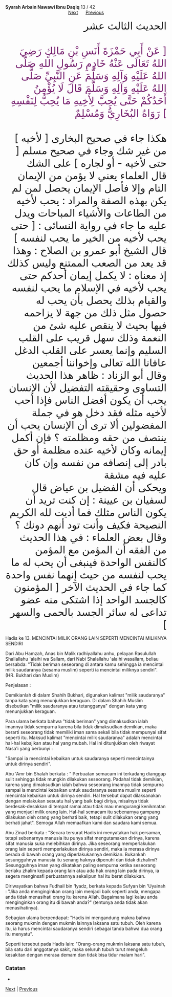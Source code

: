 <tr><td align=center><b>Syarah Arbain Nawawi Ibnu Daqiq</b> 13 / 42<br></td></tr><tr><td valign=top><center><a href='14'>Next</a> &nbsp; &nbsp; &nbsp;<a href='12'>Previous</a></center><section class='nass'><p lang='ar' dir='rtl' align=right><font size=6> الحديث الثالث عشر <br />
<br />
<font color="#77216F">
[ عَنْ أَبِي حَمْزَةَ أَنَسِ بْنِ مَالِكٍ رَضِيَ اللهُ تَعَالَى عَنْهُ خَادِمِ رَسُولِ اللهِ صَلَّى اللهُ عَلَيْهِ وَآلِهِ وَسَلَّمَ عَنِ النَّبِيِّ صَلَّى اللهُ عَلَيْهِ وَآلِهِ وَسَلَّمَ قَالَ لَا يُؤْمِنُ أَحَدُكُمْ حَتَّى يُحِبَّ لِأَخِيهِ مَا يُحِبُّ لِنَفْسِهِ ] رَوَاهُ البُخَارِيُّ وَمُسْلِمٌ <br />
</font>
<br/>
هكذا جاء في صحيح البخارى [ لأخيه ] من غير شك وجاء في صحيح مسلم [ حتى لأخيه - أو لجاره ] على الشك <br />
قال العلماء يعني لا يؤمن من الإيمان التام وإلا فأصل الإيمان يحصل لمن لم يكن بهذه الصفة والمراد : يحب لأخيه من الطاعات والأشياء المباحات ويدل عليه ما جاء في رواية النسائى : [ حتى يحب لأخيه من الخير ما يحب لنفسه ] قال الشيخ أبو عمرو بن الصلاح : وهذا قد يعد من الصعب الممتنع وليس كذلك إذ معناه : لا يكمل إيمان أحدكم حتى يحب لأخيه في الإسلام ما يحب لنفسه والقيام بذلك يحصل بأن يحب له حصول مثل ذلك من جهة لا يزاحمه فيها بحيث لا ينقص عليه شئ من النعمة وذلك سهل قريب على القلب السليم وإنما يعسر على القلب الدغل عافانا الله تعالى وإخواننا أجمعين <br />
وقال أبو الزناد : ظاهر هذا الحديث التساوى وحقيقته التفضيل لأن الإنسان يحب أن يكون أفضل الناس فإذا أحب لأخيه مثله فقد دخل هو في جملة المفضولين ألا ترى أن الإنسان يحب أن ينتصف من حقه ومظلمته ؟ فإن أكمل إيمانه وكان لأخيه عنده مظلمة أو حق بادر إلى إنصافه من نفسه وإن كان عليه فيه مشقة <br />
ويحكى أن الفضيل بن عياض قال لسفيان بن عيينة : إن كنت تريد أن يكون الناس مثلك فما أديت لله الكريم النصيحة فكيف وأنت تود أنهم دونك ؟ <br />
وقال بعض العلماء : في هذا الحديث من الفقه أن المؤمن مع المؤمن كالنفس الواحدة فينبغى أن يحب له ما يحب لنفسه من حيث إنهما نفس واحدة كما جاء في الحديث الآخر [ المؤمنون كالجسد الواحد إذا اشتكى منه عضو تداعى له سائر الجسد بالحمى والسهر ] <br />
</font></p></section>

<div  markdown="1">

Hadis ke 13. MENCINTAI MILIK ORANG LAIN SEPERTI MENCINTAI MILIKNYA SENDIRI

Dari Abu Hamzah, Anas bin Malik radhiyallahu anhu, pelayan Rasulullah Shallallahu 'alaihi wa Sallam, dari Nabi Shalallahu 'alaihi wasallam, beliau bersabda: "Tidak beriman seseorang di antara kamu sehingga ia mencintai milik saudaranya (sesama muslim) seperti ia mencintai miliknya sendiri". (HR. Bukhari dan Muslim)

Penjelasan :

Demikianlah di dalam Shahih Bukhari, digunakan kalimat "milik saudaranya" tanpa kata yang menunjukkan keraguan. Di dalam Shahih Muslim disebutkan "milik saudaranya atau tetangganya" dengan kata yang menunjukkan keraguan.

Para ulama berkata bahwa "tidak beriman" yang dimaksudkan ialah imannya tidak sempurna karena bila tidak dimaksudkan demikian, maka berarti seseorang tidak memiliki iman sama sekali bila tidak mempunyai sifat seperti itu. Maksud kalimat "mencintai  milik  saudaranya"  adalah  mencintai  hal-hal  kebajikan  atau  hal  yang mubah. Hal ini ditunjukkan oleh riwayat Nasa'i yang berbunyi :

"Sampai  ia  mencintai  kebaikan  untuk  saudaranya  seperti  mencintainya  untuk dirinya sendiri".

Abu 'Amr bin Shalah berkata : " Perbuatan semacam ini terkadang dianggap sulit sehingga tidak mungkin dilakukan seseorang. Padahal tidak demikian, karena yang dimaksudkan ialah bahwa seseorang imannya tidak sempurna sampai ia mencintai kebaikan untuk saudaranya sesama muslim seperti mencintai kebaikan untuk dirinya sendiri. Hal tersebut dapat dilaksanakan dengan melakukan sesuatu hal yang baik bagi diriya, misalnya tidak berdesak-desakkan di tempat ramai atau tidak mau mengurangi kenikmatan yang menjadi milik orang lain. Hal-hal semacam itu sebenarnya gampang dilakukan oleh  orang  yang  berhati  baik,  tetapi  sulit  dilakukan orang  yang  berhati jahat". Semoga Allah memaafkan kami dan saudara kami semua.

Abu Zinad berkata : "Secara tersurat Hadis ini menyatakan hak persaman, tetapi sebenarnya manusia itu punya sifat mengutamakan dirinya, karena sifat manusia suka melebihkan dirinya. Jika seseorang memperlakukan orang lain seperti memperlakukan dirinya sendiri, maka ia merasa dirinya berada di bawah orang yang diperlakukannya demikian. Bukankah sesungguhnya manusia itu senang haknya dipenuhi dan tidak dizhalimi? Sesungguhnya iman yang dikatakan paling sempurna ketika seseorang berlaku zhalim kepada orang lain atau ada hak orang lain pada dirinya, ia segera menginsafi perbuatannya sekalipun hal itu berat dilakukan.

Diriwayatkan bahwa Fudhail bin 'Iyadz, berkata kepada Sufyan bin 'Uyainah : "Jika anda menginginkan orang lain menjadi baik seperti anda, mengapa anda tidak menasihati orang itu karena Allah. Bagaimana lagi kalau anda menginginkan orang itu di bawah anda?" (tentunya anda tidak akan menasihatinya).

Sebagian ulama berpendapat: "Hadis ini mengandung makna bahwa seorang mukmin dengan mukmin lainnya laksana satu tubuh. Oleh karena itu, ia harus mencintai saudaranya sendiri sebagai tanda bahwa dua orang itu menyatu".

Seperti tersebut pada Hadis lain:
"Orang-orang mukmin laksana satu tubuh, bila satu dari anggotanya sakit, maka seluruh tubuh turut mengeluh kesakitan dengan merasa demam dan tidak  bisa tidur malam hari".

### Catatan  
- 
[Next](14) | [Previous](12)
</div>
